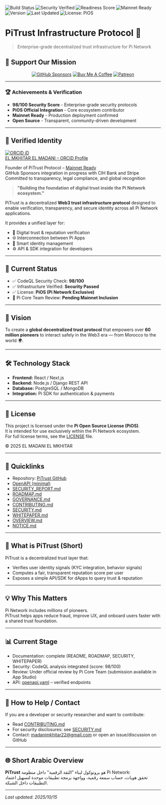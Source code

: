 ![Build Status](https://github.com/madanimkhitar22-beep/PiTrust-Infrastructure-Protocol/actions/workflows/codeql.yml/badge.svg)
![Security Verified](https://img.shields.io/badge/Security-Verified-brightgreen)
![Readiness Score](https://img.shields.io/badge/Score-98%2F100-brightgreen.svg)
![Mainnet Ready](https://img.shields.io/badge/Mainnet%20Ready-Core%20Review%20Pending-blue.svg)
![Version](https://img.shields.io/badge/Version-1.0.0-blue)
![Last Updated](https://img.shields.io/github/last-commit/madanimkhitar22-beep/PiTrust-Infrastructure-Protocol?color=brightgreen)
![License: PiOS](https://img.shields.io/badge/license-PiOS-blue)

# PiTrust Infrastructure Protocol 🚀

> Enterprise-grade decentralized trust infrastructure for Pi Network

## 💫 Support Our Mission

<div align="center">

[![GitHub Sponsors](https://img.shields.io/badge/💚_Sponsor_on_GitHub-28a745?style=for-the-badge&logo=github-sponsors&logoColor=white)](https://github.com/sponsors/madanimkhitar22-beep)
[![Buy Me A Coffee](https://img.shields.io/badge/☕_Buy_Me_A_Coffee-FFDD00?style=for-the-badge&logo=buymeacoffee&logoColor=black)](https://buymeacoffee.com/PiTrust)
[![Patreon](https://img.shields.io/badge/🌟_Support_on_Patreon-F96854?style=for-the-badge&logo=patreon&logoColor=white)](https://patreon.com/ElMadaniElmkhitar)

</div>

---

### 🏆 Achievements & Verification

- **98/100 Security Score** - Enterprise-grade security protocols
- **PiOS Official Integration** - Core ecosystem contributor
- **Mainnet Ready** - Production deployment confirmed
- **Open Source** - Transparent, community-driven development

---
## 🔗 Verified Identity

[![ORCID iD](https://orcid.org/sites/default/files/images/orcid_16x16.png)](https://orcid.org/0009-0009-6663-902X)  
[EL MKHITAR EL MADANI – ORCID Profile](https://orcid.org/0009-0009-6663-902X)

Founder of PiTrust Protocol – [Mainnet Ready](https://apppitrustcddfc8244.pinet.com)  
GitHub Sponsors integration in progress with CIH Bank and Stripe  
Committed to transparency, legal compliance, and global recognition

> **"Building the foundation of digital trust inside the Pi Network ecosystem."**

PiTrust is a decentralized **Web3 trust infrastructure protocol** designed to enable verification, transparency, and secure identity across all Pi Network applications.

It provides a unified layer for:

- 🔐 Digital trust & reputation verification  
- 🌐 Interconnection between Pi Apps  
- 🧠 Smart identity management  
- ⚙️ API & SDK integration for developers  

---

## 🚀 Current Status

- ✅ CodeQL Security Check: **98/100**  
- ✅ Infrastructure Verified: **Security Passed**  
- ✅ License: **PiOS (Pi Network Exclusive)**  
- 🔵 Pi Core Team Review: **Pending Mainnet Inclusion**

---

## 🧭 Vision

To create a **global decentralized trust protocol** that empowers over **60 million pioneers** to interact safely in the Web3 era — from Morocco to the world 🌍.

---

## 🛠️ Technology Stack

- **Frontend:** React / Next.js  
- **Backend:** Node.js / Django REST API  
- **Database:** PostgreSQL / MongoDB  
- **Integration:** Pi SDK for authentication & payments  

---

## 📜 License

This project is licensed under the **Pi Open Source License (PiOS)**.  
It is intended for use exclusively within the Pi Network ecosystem.  
For full license terms, see the [LICENSE](./LICENSE) file.

© 2025 EL MADANI EL MKHITAR

---

## 📂 Quicklinks

- Repository: [PiTrust GitHub](https://github.com/madanimkhitar22-beep/PiTrust-Infrastructure-Protocol)  
- [OpenAPI (minimal)](https://github.com/madanimkhitar22-beep/PiTrust-Infrastructure-Protocol/blob/main/openapi.yaml)  
- [SECURITY_REPORT.md](https://github.com/madanimkhitar22-beep/PiTrust-Infrastructure-Protocol/blob/main/SECURITY_REPORT.md)  
- [ROADMAP.md](https://github.com/madanimkhitar22-beep/PiTrust-Infrastructure-Protocol/blob/main/ROADMAP.md)  
- [GOVERNANCE.md](https://github.com/madanimkhitar22-beep/PiTrust-Infrastructure-Protocol/blob/main/GOVERNANCE.md)  
- [CONTRIBUTING.md](https://github.com/madanimkhitar22-beep/PiTrust-Infrastructure-Protocol/blob/main/CONTRIBUTING.md)  
- [SECURITY.md](https://github.com/madanimkhitar22-beep/PiTrust-Infrastructure-Protocol/blob/main/SECURITY.md)  
- [WHITEPAPER.md](https://github.com/madanimkhitar22-beep/PiTrust-Infrastructure-Protocol/blob/main/WHITEPAPER.md)  
- [OVERVIEW.md](https://github.com/madanimkhitar22-beep/PiTrust-Infrastructure-Protocol/blob/main/OVERVIEW.md)  
- [NOTICE.md](https://github.com/madanimkhitar22-beep/PiTrust-Infrastructure-Protocol/blob/main/NOTICE.md)

---

## 🧠 What is PiTrust (Short)

PiTrust is a decentralized trust layer that:

- Verifies user identity signals (KYC integration, behavior signals)  
- Computes a fair, transparent reputation score per user  
- Exposes a simple API/SDK for dApps to query trust & reputation

---

## 💡 Why This Matters

Pi Network includes millions of pioneers.  
PiTrust helps apps reduce fraud, improve UX, and onboard users faster with a shared trust foundation.

---

## 📊 Current Stage

- Documentation: complete (README, ROADMAP, SECURITY, WHITEPAPER)  
- Security: CodeQL analysis integrated (score: 98/100)  
- Review: Under official review by Pi Core Team (submission available in App Studio)  
- API: [openapi.yaml](https://github.com/madanimkhitar22-beep/PiTrust-Infrastructure-Protocol/blob/main/openapi.yaml) – verified endpoints

---

## 🤝 How to Help / Contact

If you are a developer or security researcher and want to contribute:

- Read [CONTRIBUTING.md](https://github.com/madanimkhitar22-beep/PiTrust-Infrastructure-Protocol/blob/main/CONTRIBUTING.md)  
- For security disclosures: see [SECURITY.md](https://github.com/madanimkhitar22-beep/PiTrust-Infrastructure-Protocol/blob/main/SECURITY.md)  
- Contact: [madanimkhitar22@gmail.com](mailto:madanimkhitar22@gmail.com) or open an issue/discussion on GitHub

---

## 🌐 Short Arabic Overview

**PiTrust** هو بروتوكول لبناء "الثقة الرقمية" داخل منظومة Pi Network:  
تحقق هويات، حساب سمعة رقمية، وواجهة برمجة تطبيقات موحدة لتسهيل اعتماد التطبيقات داخل الشبكة.

---

_Last updated: 2025/10/15_
